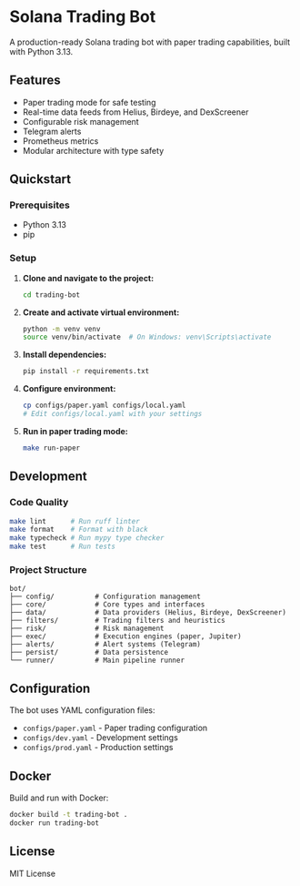 # Solana Trading Bot

A production-ready Solana trading bot with paper trading capabilities, built with Python 3.13.

## Features

- Paper trading mode for safe testing
- Real-time data feeds from Helius, Birdeye, and DexScreener
- Configurable risk management
- Telegram alerts
- Prometheus metrics
- Modular architecture with type safety

## Quickstart

### Prerequisites

- Python 3.13
- pip

### Setup

1. **Clone and navigate to the project:**
   ```bash
   cd trading-bot
   ```

2. **Create and activate virtual environment:**
   ```bash
   python -m venv venv
   source venv/bin/activate  # On Windows: venv\Scripts\activate
   ```

3. **Install dependencies:**
   ```bash
   pip install -r requirements.txt
   ```

4. **Configure environment:**
   ```bash
   cp configs/paper.yaml configs/local.yaml
   # Edit configs/local.yaml with your settings
   ```

5. **Run in paper trading mode:**
   ```bash
   make run-paper
   ```

## Development

### Code Quality

```bash
make lint      # Run ruff linter
make format    # Format with black
make typecheck # Run mypy type checker
make test      # Run tests
```

### Project Structure

```
bot/
├── config/          # Configuration management
├── core/            # Core types and interfaces
├── data/            # Data providers (Helius, Birdeye, DexScreener)
├── filters/         # Trading filters and heuristics
├── risk/            # Risk management
├── exec/            # Execution engines (paper, Jupiter)
├── alerts/          # Alert systems (Telegram)
├── persist/         # Data persistence
└── runner/          # Main pipeline runner
```

## Configuration

The bot uses YAML configuration files:

- `configs/paper.yaml` - Paper trading configuration
- `configs/dev.yaml` - Development settings
- `configs/prod.yaml` - Production settings

## Docker

Build and run with Docker:

```bash
docker build -t trading-bot .
docker run trading-bot
```

## License

MIT License
